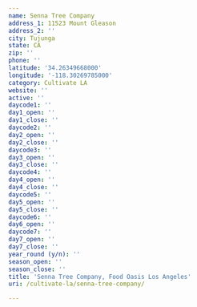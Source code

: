 ```yaml
---
name: Senna Tree Company
address_1: 11523 Mount Gleason
address_2: ''
city: Tujunga
state: CA
zip: ''
phone: ''
latitude: '34.26349668000'
longitude: '-118.30269785000'
category: Cultivate LA
website: ''
active: ''
daycode1: ''
day1_open: ''
day1_close: ''
daycode2: ''
day2_open: ''
day2_close: ''
daycode3: ''
day3_open: ''
day3_close: ''
daycode4: ''
day4_open: ''
day4_close: ''
daycode5: ''
day5_open: ''
day5_close: ''
daycode6: ''
day6_open: ''
daycode7: ''
day7_open: ''
day7_close: ''
year_round (y/n): ''
season_open: ''
season_close: ''
title: 'Senna Tree Company, Food Oasis Los Angeles'
uri: /cultivate-la/senna-tree-company/

---
```

